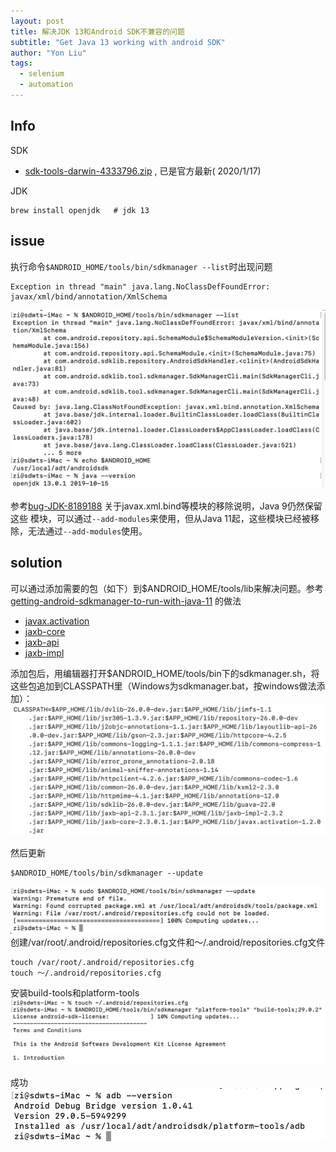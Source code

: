 ```yaml
---
layout: post
title: 解决JDK 13和Android SDK不兼容的问题
subtitle: "Get Java 13 working with android SDK"
author: "Yon Liu"
tags:
  - selenium
  - automation
---
```


## Info
SDK    
-  [sdk-tools-darwin-4333796.zip](https://dl.google.com/android/repository/sdk-tools-darwin-4333796.zip) , 已是官方最新(
2020/1/17)

JDK     
```shell script
brew install openjdk   # jdk 13
```    


## issue
执行命令`$ANDROID_HOME/tools/bin/sdkmanager --list`时出现问题
```
Exception in thread "main" java.lang.NoClassDefFoundError: javax/xml/bind/annotation/XmlSchema
```
![](/images/automation/sdkmanager-java-error.png)

参考[bug-JDK-8189188](https://bugs.openjdk.java.net/browse/JDK-8189188) 关于javax.xml.bind等模块的移除说明，Java 9仍然保留这些
模块，可以通过`--add-modules`来使用，但从Java 11起，这些模块已经被移除，无法通过`--add-modules`使用。


## solution
可以通过添加需要的包（如下）到$ANDROID_HOME/tools/lib来解决问题。参考[getting-android-sdkmanager-to-run-with-java-11](https://stackoverflow.com/questions/53076422/getting-android-sdkmanager-to-run-with-java-11) 的做法
- [javax.activation](https://search.maven.org/artifact/com.sun.activation/javax.activation)
- [jaxb-core](https://search.maven.org/artifact/com.sun.xml.bind/jaxb-core)
- [jaxb-api](https://search.maven.org/artifact/javax.xml.bind/jaxb-api)
- [jaxb-impl](https://search.maven.org/artifact/com.sun.xml.bind/jaxb-impl)

添加包后，用编辑器打开$ANDROID_HOME/tools/bin下的sdkmanager.sh，将这些包追加到CLASSPATH里（Windows为sdkmanager.bat，按windows做法添加）：
![](/images/automation/attach-to-CLASSPATH.png)

然后更新
```shell
$ANDROID_HOME/tools/bin/sdkmanager --update
```

![](/images/automation/android-repositories.cfg-could-not-be-loaded.png)
创建/var/root/.android/repositories.cfg文件和～/.android/repositories.cfg文件
```shell
touch /var/root/.android/repositories.cfg
touch ～/.android/repositories.cfg
```
安装build-tools和platform-tools
![](/images/automation/install-build-tools-platform-tools.png)

成功
![](/images/automation/adb-version.png)